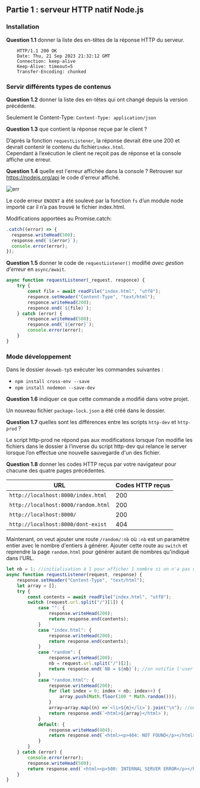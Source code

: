 ## Partie 1 : serveur HTTP natif Node.js
### Installation
**Question 1.1** donner la liste des en-têtes de la réponse HTTP du serveur.

```
    HTTP/1.1 200 OK 
    Date: Thu, 21 Sep 2023 21:32:12 GMT 
    Connection: keep-alive 
    Keep-Alive: timeout=5 
    Transfer-Encoding: chunked 
```

### Servir différents types de contenus

**Question 1.2** donner la liste des en-têtes qui ont changé depuis la version précédente.

Seulement le Content-Type: `Content-Type: application/json` 

**Question 1.3** que contient la réponse reçue par le client ?

D’après la fonction `requestListener`, la réponse devrait être une 200 et devrait contenir le contenu du fichier`index.html`.  
Cependant à l’exécution le client ne reçoit pas de réponse et la console affiche une erreur. 

**Question 1.4** quelle est l'erreur affichée dans la console ? Retrouver sur <https://nodejs.org/api> le code d'erreur affiché.

![err](https://github.com/R0manoo/CC3/assets/109523009/b059c122-3b4e-4854-8408-04867498a9ff)

Le code erreur `ENOENT` a été soulevé par la fonction `fs` d’un module node importé car il n’a pas trouvé le fichier index.html. 

Modifications apportées au Promise.catch: 
```js
.catch((error) => {
  response.writeHead(500);
  response.end(`${error}`);
  console.error(error);
});
```
**Question 1.5** donner le code de `requestListener()` modifié _avec gestion d'erreur_ en `async/await`.

```js
async function requestListener(_request, responce) {
    try {
        const file = await readFile("index.html", "utf8");
        responce.setHeader("Content-Type", "text/html");
        responce.writeHead(200);
        responce.end(`${file}`);
    } catch (error) {
        responce.writeHead(500);
        responce.end(`${error}`);
        console.error(error);
    }
}
```

### Mode développement

Dans le dossier `devweb-tp5` exécuter les commandes suivantes :

- `npm install cross-env --save`
- `npm install nodemon --save-dev`

**Question 1.6** indiquer ce que cette commande a modifié dans votre projet.

Un nouveau fichier `package-lock.json` a été créé dans le dossier. 

**Question 1.7** quelles sont les différences entre les scripts `http-dev` et `http-prod` ?

Le script http-prod ne répond pas aux modifications lorsque l’on modifie les fichiers dans le dossier à l’inverse du script http-dev qui relance le server lorsque l’on effectue une nouvelle sauvegarde d'un des fichier. 

**Question 1.8** donner les codes HTTP reçus par votre navigateur pour chacune des quatre pages précédentes.

| URL | Codes HTTP reçus |
| --- | --- |
|`http://localhost:8000/index.html`| 200 |
|`http://localhost:8000/random.html`| 200 |
|`http://localhost:8000/`|200|
|`http://localhost:8000/dont-exist`|404|

Maintenant, on veut ajouter une route `/random/:nb` où `:nb` est un paramètre entier avec le nombre d'entiers à générer. Ajouter cette route au `switch` et reprendre la page `random.html` pour générer autant de nombres qu'indiqué dans l'URL.

```js
let nb = 1; //initialisation à 1 pour afficher 1 nombre si on n'a pas utilisé le parametre nb au préalable
async function requestListener(request, response) {
    response.setHeader("Content-Type", "text/html");
    let array = [];
    try {
        const contents = await readFile("index.html", "utf8");
        switch (request.url.split("/")[1]) {
            case "": {
                response.writeHead(200);
                return response.end(contents);
            }
            case "index.html": {
                response.writeHead(200);
                return response.end(contents);
            }
            case "random": {
                response.writeHead(200);
                nb = request.url.split("/")[2];
                return response.end(`NB = ${nb}`); //on notifie l'user de la modif du param nb
            }
            case "random.html": {
                response.writeHead(200);
                for (let index = 0; index < nb; index++) {
                    array.push(Math.floor(100 * Math.random()));
                }
                array=array.map((n) =>`<li>${n}</li>`).join("\n"); //on join avec un retour chariot pour enlever la "," à l'affichage
                return response.end(`<html>${array}</html>`);
            }
            default: {
                response.writeHead(404);
                return response.end(`<html><p>404: NOT FOUND</p></html>`);
            }
        }
    } catch (error) {
        console.error(error);
        response.writeHead(500);
        return response.end(`<html><p>500: INTERNAL SERVER ERROR</p></html>`);
    }
}
```
